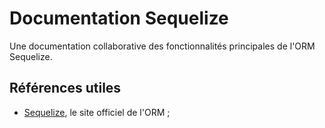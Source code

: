 # Documentation Sequelize

Une documentation collaborative des fonctionnalités principales de l'ORM Sequelize.

## Références utiles

- [Sequelize](https://sequelize.org/), le site officiel de l'ORM ;